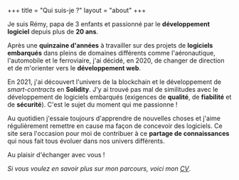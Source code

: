 +++
title = "Qui suis-je ?"
layout = "about"
+++

Je suis Rémy, papa de 3 enfants et passionné par le **développement logiciel** depuis plus de **20 ans**.

Après une **quinzaine d'années** à travailler sur des projets de **logiciels embarqués** dans pleins de domaines différents comme l'aéronautique,
l'automobile et le ferroviaire, j'ai décidé, en 2020, de changer de direction et de m'orienter vers le **développement web**.

En 2021, j'ai découvert l'univers de la blockchain et le développement de _smart-contracts_ en **Solidity**. J'y ai trouvé pas mal de similitudes avec le développement de logiciels embarqués (exigences de **qualité**, de **fiabilité** et de **sécurité**). C'est le sujet du moment qui me passionne !

Au quotidien j'essaie toujours d'apprendre de nouvelles choses et j'aime régulièrement remettre en cause ma façon de concevoir des logiciels. Ce site sera l'occasion pour moi de contribuer à ce **partage de connaissances** qui nous fait tous évoluer dans nos univers différents.

Au plaisir d'échanger avec vous !

_Si vous voulez en savoir plus sur mon parcours, voici mon [CV](https://www.linkedin.com/in/remy-baranx)_.
